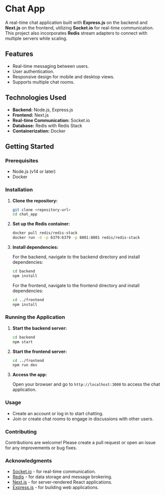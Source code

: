 # Chat App

A real-time chat application built with **Express.js** on the backend and **Next.js** on the frontend, utilizing **Socket.io** for real-time communication. This project also incorporates **Redis** stream adapters to connect with multiple servers while scaling.

## Features

- Real-time messaging between users.
- User authentication.
- Responsive design for mobile and desktop views.
- Supports multiple chat rooms.

## Technologies Used

- **Backend:** Node.js, Express.js
- **Frontend:** Next.js
- **Real-time Communication:** Socket.io
- **Database:** Redis with Redis Stack
- **Containerization:** Docker

## Getting Started

### Prerequisites

- Node.js (v14 or later)
- Docker

### Installation

1. **Clone the repository:**

   ```bash
   git clone <repository-url>
   cd chat_app
   ```

2. **Set up the Redis container:**

   ```bash
   docker pull redis/redis-stack
   docker run -d -p 6379:6379 -p 8001:8001 redis/redis-stack
   ```

3. **Install dependencies:**

   For the backend, navigate to the backend directory and install dependencies:

   ```bash
   cd backend
   npm install
   ```

   For the frontend, navigate to the frontend directory and install dependencies:

   ```bash
   cd ../frontend
   npm install
   ```

### Running the Application

1. **Start the backend server:**

   ```bash
   cd backend
   npm start
   ```

2. **Start the frontend server:**

   ```bash
   cd ../frontend
   npm run dev
   ```

3. **Access the app:**

   Open your browser and go to `http://localhost:3000` to access the chat application.

### Usage

- Create an account or log in to start chatting.
- Join or create chat rooms to engage in discussions with other users.

### Contributing

Contributions are welcome! Please create a pull request or open an issue for any improvements or bug fixes.

### Acknowledgments

- [Socket.io](https://socket.io/) - for real-time communication.
- [Redis](https://redis.io/) - for data storage and message brokering.
- [Next.js](https://nextjs.org/) - for server-rendered React applications.
- [Express.js](https://expressjs.com/) - for building web applications.
